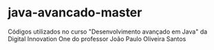 # java-avancado-master
Códigos utilizados no curso "Desenvolvimento avançado em Java" da Digital Innovation One do professor João Paulo Oliveira Santos

